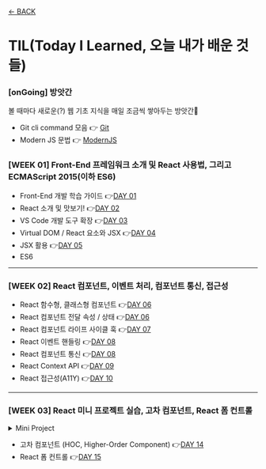 [← BACK](../README.md)

# TIL(Today I Learned, 오늘 내가 배운 것들)

### [onGoing] 방앗간
볼 때마다 새로운(?) 웹 기초 지식을 매일 조금씩 쌓아두는 방앗간🦥 

- Git cli command 모음 👉 [Git](./git.md)
- Modern JS 문법 👉 [ModernJS](./modernJS.md)

### [WEEK 01] Front-End 프레임워크 소개 및 React 사용법, 그리고 ECMAScript 2015(이하 ES6)

- Front-End 개발 학습 가이드 👉[DAY 01](./D01.md)
- React 소개 및 맛보기! 👉[DAY 02](./D02.md)
- VS Code 개발 도구 확장 👉[DAY 03](./D03.md)
- Virtual DOM / React 요소와 JSX 👉[DAY 04](./D04.md)
- JSX 활용 👉[DAY 05](./D05.md)
- ES6

---

### [WEEK 02] React 컴포넌트, 이벤트 처리, 컴포넌트 통신, 접근성

- React 함수형, 클래스형 컴포넌트 👉[DAY 06](./D06.md)
- React 컴포넌트 전달 속성 / 상태 👉[DAY 06](./D06.md)
- React 컴포넌트 라이프 사이클 훅 👉[DAY 07](./D07.md)
- React 이벤트 핸들링 👉[DAY 08](./D08.md)
- React 컴포넌트 통신 👉[DAY 08](./D08.md)
- React Context API 👉[DAY 09](./D09.md)
- React 접근성(A11Y) 👉[DAY 10](./D10.md)

---

### [WEEK 03] React 미니 프로젝트 실습, 고차 컴포넌트, React 폼 컨트롤

<details start>
<summary>Mini Project</summary>

👇[DAY 11](./D11.md)
- 프로젝트 시작하기 
- 문서 헤드 구성 
- 디렉토리 구성 
- 컴포넌트 구성 Part 1
    - 컴포넌트 등록 AppHeader, AppMain, GoToTop 
    - JSX 코드 정리 AppHeader, AppMain, GoToTop 
- 컴포넌트 구성 Part 2
    - 컴포넌트 추가 등록 AppHomeLink, AppNavigation, BeverageList, BeverageItem
    - 컴포넌트 스타일 검토 

---

👇[DAY 12](./D12.md)
- 컴포넌트 `props` 디자인
    - 컴포넌트 `props` 설계 `AppHomeLink`
    - 컴포넌트 `props` 설계 (`classnames` 라이브러리, `as` 속성 등)
- 컴포넌트 이벤트 핸들링 & 타임 컨트롤
- 리스트 렌더링 & 컨텍스트 Part 1

---

👇[DAY 13](./D13.md)
- 컴포넌트 접근성 개선
    - 키보드 접근성 설정 `ref`, `forwardRef`, `shouldComponentUpdate`
    - 컴포넌트 참조 전달(`forwardRef`)과 개발 도구에서 이름 표시 설정
- 리스트 렌더링 & 컨텍스트 Part 2
    - 컴포넌트 리스트 렌더링 + Context API `BeverageList`
    - 다이얼로그 인터랙션 `BeverageItem`
- 페이지 상단 스크롤 이동
    - 페이지 상단 이동 인터랙션 `GoToTop`
    - React 훅 활용 `useState`, `useEffect`

</details>
    
- 고차 컴포넌트 (HOC, Higher-Order Component) 👉[DAY 14](./D14.md)
- React 폼 컨트롤 👉[DAY 15](./D15.md)